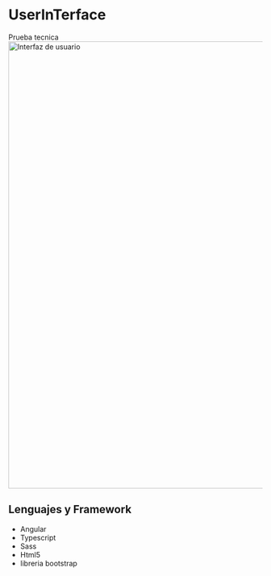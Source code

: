 # UserInTerface

Prueba tecnica 
<img width="888" alt="Interfaz de usuario" src="https://user-images.githubusercontent.com/67086360/161454230-2e70de4b-501b-4855-967e-fcbc5ce56565.png">

## Lenguajes y Framework

- Angular
- Typescript
- Sass
- Html5
- libreria bootstrap

